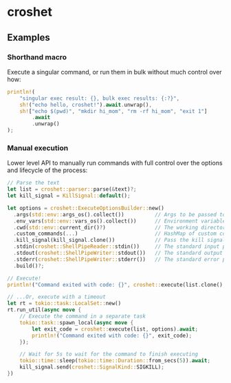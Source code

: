# croshet

<!-- [![](https://img.shields.io/crates/v/deno_task_shell.svg)](https://crates.io/crates/deno_task_shell) -->

## Examples

### Shorthand macro
Execute a singular command, or run them in bulk without much control over how:

```rs
println!(
    "singular exec result: {}, bulk exec results: {:?}",
    sh!("echo hello, croshet!").await.unwrap(),
    sh!["echo $(pwd)", "mkdir hi_mom", "rm -rf hi_mom", "exit 1"]
        .await
        .unwrap()
);
```

### Manual execution
Lower level API to manually run commands with full control over the options and lifecycle of the process:

```rs
// Parse the text
let list = croshet::parser::parse(&text)?;
let kill_signal = KillSignal::default();

let options = croshet::ExecuteOptionsBuilder::new()
  .args(std::env::args_os().collect())          // Args to be passed to the shell itself
  .env_vars(std::env::vars_os().collect())      // Environment variables that are set globally
  .cwd(std::env::current_dir()?)                // The working directory of the shell process
  .custom_commands(...)                         // HashMap of custom commands to be defined
  .kill_signal(kill_signal.clone())             // Pass the kill signal to control termination fo the process
  .stdin(croshet::ShellPipeReader::stdin())     // The standard input pipe
  .stdout(croshet::ShellPipeWriter::stdout())   // The standard output pipe
  .stderr(croshet::ShellPipeWriter::stderr())   // The standard error pipe
  .build()?;

// Execute!
println!("Command exited with code: {}", croshet::execute(list.clone(), options.clone()).await);

// ...Or, execute with a timeout
let rt = tokio::task::LocalSet::new()
rt.run_util(async move {
    // Execute the command in a separate task
    tokio::task::spawn_local(async move {
        let exit_code = croshet::execute(list, options).await;
        println!("Command exited with code: {}", exit_code);
    });

    // Wait for 5s to wait for the command to finish executing
    tokio::time::sleep(tokio::time::Duration::from_secs(5)).await;
    kill_signal.send(croshet::SignalKind::SIGKILL);
})
```
